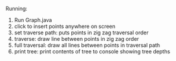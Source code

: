 Running:
1. Run Graph.java
2. click to insert points anywhere on screen
3. set traverse path: puts points in zig zag traversal order
4. traverse: draw line between points in zig zag order
5. full traversal: draw all lines between points in traversal path
6. print tree: print contents of tree to console showing tree depths